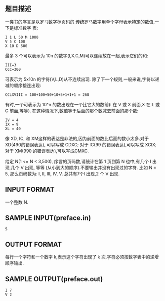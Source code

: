 ## 题目描述

一类书的序言是以罗马数字标页码的.传统罗马数字用单个字母表示特定的数值,一下是标准数字
表:
```
I 1 L 50 M 1000
V 5 C 100
X 10 D 500
```

最多 3 个可以表示为 10n 的数字(I,X,C,M)可以连续放在一起,表示它们的和:

```
III=3
CCC=300
```

可表示为 5x10n 的字符(V,L,D)从不连续出现.
除了下一个规则,一般来说,字符以递减的顺序接连出现:

```
CCLXVIII = 100+100+50+10+5+1+1+1 = 268
```

有时,一个可表示为 10^n 的数出现在一个比它大的数前(I 在 V 或 X 前面,X 在 L 或 C 前面,等等).
在这种情况下,数值等于后面的那个数减去前面的那个数:
```
IV = 4
IX = 9
XL = 40
```
像 XD, IC, 和 XM这样的表达是非法的,因为前面的数比后面的数小太多.对于 XD(490的错误表达),
可以写成 CDXC; 对于 IC(99 的错误表达),可以写成 XCIX; 对于 XM(990 的错误表达),可以写成CMXC.

给定 N(1 <= N < 3,500), 序言的页码数,请统计在第 1 页到第 N 也中,有几个 I 出现,几个 V 出现,
等等 (从小到大的顺序).不要输出并没有出现过的字符.
比如 N = 5, 那么页码数为: I, II, III, IV, V. 总共有7个I 出现,2 个 V 出现.

## INPUT FORMAT

一个整数 N.

## SAMPLE INPUT(preface.in)
```
5
```
## OUTPUT FORMAT
每行一个字符和一个数字 k,表示这个字符出现了 k 次.字符必须按数字表中的递增顺序输出.
## SAMPLE OUTPUT(preface.out)
```
I 7
V 2
```
